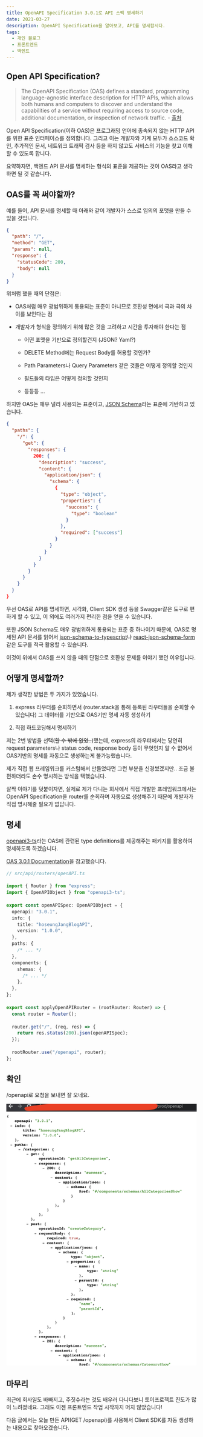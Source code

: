 ```yaml
---
title: OpenAPI Specification 3.0.1로 API 스펙 명세하기
date: 2021-03-27
description: OpenAPI Specification을 알아보고, API를 명세합시다.
tags:
  - 개인 블로그
  - 프론트엔드
  - 백엔드
---
```


## Open API Specification?

> The OpenAPI Specification (OAS) defines a standard, programming language-agnostic interface description for HTTP APIs, which allows both humans and computers to discover and understand the capabilities of a service without requiring access to source code, additional documentation, or inspection of network traffic. - [출처](https://github.com/OAI/OpenAPI-Specification#the-openapi-specification)

Open API Specification(이하 OAS)은 프로그래밍 언어에 종속되지 않는 HTTP API를 위한 표준 인터페이스를 정의합니다. 그리고 이는 개발자와 기계 모두가 소스코드 확인, 추가적인 문서, 네트워크 트래픽 검사 등을 하지 않고도 서비스의 기능을 찾고 이해할 수 있도록 합니다.

요약하자면, 백엔드 API 문서를 명세하는 형식의 표준을 제공하는 것이 OAS라고 생각하면 될 것 같습니다.

## OAS를 꼭 써야할까?

예를 들어, API 문서를 명세할 때 아래와 같이 개발자가 스스로 임의의 포맷을 만들 수 있을 것입니다.

```json
{
  "path": "/",
  "method": "GET",
  "params": null,
  "response": {
    "statusCode": 200,
    "body": null
  }
}
```

위처럼 했을 때의 단점은:

- OAS처럼 매우 광범위하게 통용되는 표준이 아니므로 호환성 면에서 극과 극의 차이를 보인다는 점

- 개발자가 형식을 정의하기 위해 많은 것을 고려하고 시간을 투자해야 한다는 점

  - 어떤 포맷을 기반으로 정의할건지 (JSON? Yaml?)

  - DELETE Method에는 Request Body를 허용할 것인가?

  - Path Parameters나 Query Parameters 같은 것들은 어떻게 정의할 것인지

  - 필드들의 타입은 어떻게 정의할 것인지

  - 등등등 ...

하지만 OAS는 매우 널리 사용되는 표준이고, [JSON Schema](https://json-schema.org/)라는 표준에 기반하고 있습니다.

```json
{
  "paths": {
    "/": {
      "get": {
        "responses": {
          200: {
            "description": "success",
            "content": {
              "application/json": {
                "schema": {
                  {
                    "type": "object",
                    "properties": {
                      "success": {
                        "type": "boolean"
                      }
                    },
                    "required": ["success"]
                  }
                }
              }
            }
          }
        }
      }
    }
  }
}
```

우선 OAS로 API를 명세하면, 시각화, Client SDK 생성 등을 Swagger같은 도구로 편하게 할 수 있고, 이 외에도 여러가지 편리한 점을 얻을 수 있습니다.

또한 JSON Schema도 매우 광범위하게 통용되는 표준 중 하나이기 때문에, OAS로 명세된 API 문서를 읽어서 [json-schema-to-typescript](https://www.npmjs.com/package/json-schema-to-typescript)나 [react-json-schema-form](https://www.npmjs.com/package/react-jsonschema-form)같은 도구를 적극 활용할 수 있습니다.

이것이 위에서 OAS를 쓰지 않을 때의 단점으로 호환성 문제를 이야기 했던 이유입니다.

## 어떻게 명세할까?

제가 생각한 방법은 두 가지가 있었습니다.

1. express 라우터를 순회하면서 (router.stack을 통해 등록된 라우터들을 순회할 수 있습니다) 그 데이터를 기반으로 OAS기반 명세 자동 생성하기

2. 직접 하드코딩해서 명세하기

저는 2번 방법을 선택(~~할 수 밖에 없었..~~)했는데, express의 라우터에서는 당연히 request parameters나 status code, response body 등이 무엇인지 알 수 없어서 OAS기반의 명세를 자동으로 생성하는게 불가능했습니다.

제가 직접 웹 프레임워크를 커스텀해서 만들었다면 그런 부분을 신경썼겠지만.. 조금 불편하더라도 손수 명시하는 방식을 택했습니다.

살짝 이야기를 덧붙이자면, 실제로 제가 다니는 회사에서 직접 개발한 프레임워크에서는 OpenAPI Specification을 router를 순회하며 자동으로 생성해주기 때문에 개발자가 직접 명시해줄 필요가 없답니다.

## 명세

[openapi3-ts](https://www.npmjs.com/package/openapi3-ts)라는 OAS에 관련된 type definitions를 제공해주는 패키지를 활용하여 명세하도록 하겠습니다.

[OAS 3.0.1 Documentation](https://github.com/OAI/OpenAPI-Specification/blob/master/versions/3.0.1.md)을 참고했습니다.

```typescript
// src/api/routers/openAPI.ts

import { Router } from "express";
import { OpenAPIObject } from "openapi3-ts";

export const openAPISpec: OpenAPIObject = {
  openapi: "3.0.1",
  info: {
    title: "hoseungJangBlogAPI",
    version: "1.0.0",
  },
  paths: {
    /* ... */
  },
  components: {
    shemas: {
      /* ... */
    },
  },
};

export const applyOpenAPIRouter = (rootRouter: Router) => {
  const router = Router();

  router.get("/", (req, res) => {
    return res.status(200).json(openAPISpec);
  });

  rootRouter.use("/openapi", router);
};
```

## 확인

/openapi로 요청을 보내면 잘 오네요.

![](./result.png)

## 마무리

최근에 회사일도 바빠지고, 주짓수라는 것도 배우러 다니다보니 토이프로젝트 진도가 많이 느려졌네요. 그래도 이젠 프론트엔드 작업 시작까지 머지 않았습니다!

다음 글에서는 오늘 만든 API(GET /openapi)를 사용해서 Client SDK를 자동 생성하는 내용으로 찾아오겠습니다.
